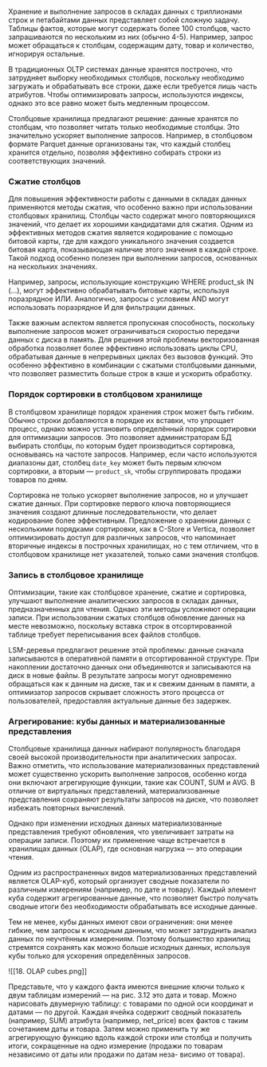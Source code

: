 Хранение и выполнение запросов в складах данных с триллионами строк и петабайтами данных представляет собой сложную задачу. Таблицы фактов, которые могут содержать более 100 столбцов, часто запрашиваются по нескольким из них (обычно 4-5). Например, запрос может обращаться к столбцам, содержащим дату, товар и количество, игнорируя остальные.

В традиционных OLTP системах данные хранятся построчно, что затрудняет выборку необходимых столбцов, поскольку необходимо загружать и обрабатывать все строки, даже если требуется лишь часть атрибутов. Чтобы оптимизировать запросы, используются индексы, однако это все равно может быть медленным процессом.

Столбцовые хранилища предлагают решение: данные хранятся по столбцам, что позволяет читать только необходимые столбцы. Это значительно ускоряет выполнение запросов. Например, в столбцовом формате Parquet данные организованы так, что каждый столбец хранится отдельно, позволяя эффективно собирать строки из соответствующих значений.

### Сжатие столбцов

Для повышения эффективности работы с данными в складах данных применяются методы сжатия, что особенно важно при использовании столбцовых хранилищ. Столбцы часто содержат много повторяющихся значений, что делает их хорошими кандидатами для сжатия. Одним из эффективных методов сжатия является кодирование с помощью битовой карты, где для каждого уникального значения создается битовая карта, показывающая наличие этого значения в каждой строке. Такой подход особенно полезен при выполнении запросов, основанных на нескольких значениях.

Например, запросы, использующие конструкцию WHERE product_sk IN (...), могут эффективно обрабатывать битовые карты, используя поразрядное ИЛИ. Аналогично, запросы с условием AND могут использовать поразрядное И для фильтрации данных.

Также важным аспектом является пропускная способность, поскольку выполнение запросов может ограничиваться скоростью передачи данных с диска в память. Для решения этой проблемы векторизованная обработка позволяет более эффективно использовать циклы CPU, обрабатывая данные в непрерывных циклах без вызовов функций. Это особенно эффективно в комбинации с сжатыми столбцовыми данными, что позволяет разместить больше строк в кэше и ускорить обработку.

### Порядок сортировки в столбцовом хранилище

В столбцовом хранилище порядок хранения строк может быть гибким. Обычно строки добавляются в порядке их вставки, что упрощает процесс, однако можно установить определённый порядок сортировки для оптимизации запросов. Это позволяет администраторам БД выбирать столбцы, по которым будет производиться сортировка, основываясь на частоте запросов. Например, если часто используются диапазоны дат, столбец `date_key` может быть первым ключом сортировки, а вторым — `product_sk`, чтобы сгруппировать продажи товаров по дням.

Сортировка не только ускоряет выполнение запросов, но и улучшает сжатие данных. При сортировке первого ключа повторяющиеся значения создают длинные последовательности, что делает кодирование более эффективным. Предложение о хранении данных с несколькими порядками сортировки, как в C-Store и Vertica, позволяет оптимизировать доступ для различных запросов, что напоминает вторичные индексы в построчных хранилищах, но с тем отличием, что в столбцовом хранилище нет указателей, только сами значения столбцов.

### Запись в столбцовое хранилище

Оптимизации, такие как столбцовое хранение, сжатие и сортировка, улучшают выполнение аналитических запросов в складах данных, предназначенных для чтения. Однако эти методы усложняют операции записи. При использовании сжатых столбцов обновление данных на месте невозможно, поскольку вставка строк в отсортированной таблице требует переписывания всех файлов столбцов.

LSM-деревья предлагают решение этой проблемы: данные сначала записываются в оперативной памяти в отсортированной структуре. При накоплении достаточно данных они объединяются и записываются на диск в новые файлы. В результате запросы могут одновременно обращаться как к данным на диске, так и к свежим данным в памяти, а оптимизатор запросов скрывает сложность этого процесса от пользователей, предоставляя актуальные данные без задержек.

### Агрегирование: кубы данных и материализованные представления

Столбцовые хранилища данных набирают популярность благодаря своей высокой производительности при аналитических запросах. Важно отметить, что использование материализованных представлений может существенно ускорить выполнение запросов, особенно когда они включают агрегирующие функции, такие как COUNT, SUM и AVG. В отличие от виртуальных представлений, материализованные представления сохраняют результаты запросов на диске, что позволяет избежать повторных вычислений.

Однако при изменении исходных данных материализованные представления требуют обновления, что увеличивает затраты на операции записи. Поэтому их применение чаще встречается в хранилищах данных (OLAP), где основная нагрузка — это операции чтения.

Одним из распространенных видов материализованных представлений является OLAP-куб, который организует сводные показатели по различным измерениям (например, по дате и товару). Каждый элемент куба содержит агрегированные данные, что позволяет быстро получать сводные итоги без необходимости обрабатывать все исходные данные.

Тем не менее, кубы данных имеют свои ограничения: они менее гибкие, чем запросы к исходным данным, что может затруднить анализ данных по неучтённым измерениям. Поэтому большинство хранилищ стремятся сохранять как можно больше исходных данных, используя кубы только для ускорения определённых запросов.

![[18. OLAP cubes.png]]

Представьте, что у каждого факта имеются внешние ключи только к двум таблицам
измерений — на рис. 3.12 это дата и товар. Можно нарисовать двумерную таблицу:
с товарами по одной оси координат и датами — по другой. Каждая ячейка содержит
сводный показатель (например, SUM) атрибута (например, net_price) всех фактов
с таким сочетанием даты и товара. Затем можно применить ту же агрегирующую
функцию вдоль каждой строки или столбца и получить итоги, сокращенные на одно
измерение (продажи по товарам независимо от даты или продажи по датам неза-
висимо от товара).